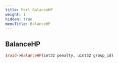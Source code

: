 ```yaml
---
title: Perl BalanceHP
weight: 1
hidden: true
menuTitle: BalanceHP
---
```

## BalanceHP
```perl
$raid->BalanceHP(int32 penalty, uint32 group_id)
```